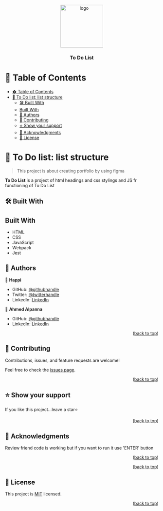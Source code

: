
<a name="readme-top"></a>

<!--
!!! IMPORTANT !!!
This README is an example of how you could professionally present your codebase. 
Writing documentation is a crucial part of your work as a professional software developer and cannot be ignored. 

You should modify this file to match your project and remove sections that don't apply.

REQUIRED SECTIONS:
- Table of Contents
- About the Project
  - Built With
  - Live Demo
- Getting Started
- Authors
- Future Features
- Contributing
- Show your support
- Acknowledgements
- License

OPTIONAL SECTIONS:
- FAQ

After you're finished please remove all the comments and instructions!

For more information on the importance of a professional README for your repositories: https://github.com/microverseinc/curriculum-transversal-skills/blob/main/documentation/articles/readme_best_practices.md
-->

<div align="center">
  <!-- You are encouraged to replace this logo with your own! Otherwise you can also remove it. -->
  <img src="download.jpeg" alt="logo" width="140"  height="auto" />
  <br/>

  <h3><b>To Do List</b></h3>

</div>

<!-- TABLE OF CONTENTS -->

# 📗 Table of Contents

- [� Table of Contents](#-table-of-contents)
- [📖 To Do list: list structure](#-to-do-list-list-structure)
  - [🛠 Built With ](#-built-with-)
  - [Built With](#built-with)
  - [👥 Authors ](#-authors-)
  - [🤝 Contributing ](#-contributing-)
  - [⭐️ Show your support ](#️-show-your-support-)
  - [🙏 Acknowledgments ](#-acknowledgments-)
  - [📝 License ](#-license-)

<!-- PROJECT DESCRIPTION -->

# 📖 To Do list: list structure<a name="about-project"></a>

> This project is about creating portfolio by using figma

**To Do List** is a project of html headings and css stylings and JS fr functioning of 
To Do List

## 🛠 Built With <a name="built-with"></a>

  ## Built With
- HTML
- CSS
- JavaScript
- Webpack
- Jest

<!-- AUTHORS -->

## 👥 Authors <a name="authors"></a>

👤 **Happi**
- GitHub: [@githubhandle](https://github.com/gilberthappi)
- Twitter: [@twitterhandle](https://twitter.com/DushimimanaGil3)
- LinkedIn: [LinkedIn](https://www.linkedin.com/in/dushimimana-gilbert-happi-997b2a262/)

👤 **Ahmed Alpanna**
- GitHub: [@githubhandle](https://github.com/ALPANNA-GH)
- LinkedIn: [LinkedIn](https://www.linkedin.com/in/ahmed-g-elbanna/)

<p align="right">(<a href="#readme-top">back to top</a>)</p>

<!-- CONTRIBUTING -->

## 🤝 Contributing <a name="contributing"></a>

Contributions, issues, and feature requests are welcome!

Feel free to check the [issues page](../../issues/).

<p align="right">(<a href="#readme-top">back to top</a>)</p>

<!-- SUPPORT -->

## ⭐️ Show your support <a name="support"></a>

If you like this project...leave a star⭐️

<p align="right">(<a href="#readme-top">back to top</a>)</p>

<!-- ACKNOWLEDGEMENTS -->

## 🙏 Acknowledgments <a name="acknowledgements"></a>

Review friend code is working but if you want to run it use 'ENTER' button

<p align="right">(<a href="#readme-top">back to top</a>)</p>


<p align="right">(<a href="#readme-top">back to top</a>)</p>

<!-- LICENSE -->

## 📝 License <a name="license"></a>

This project is [MIT](./LICENSE)  licensed.

<p align="right">(<a href="#readme-top">back to top</a>)</p>
